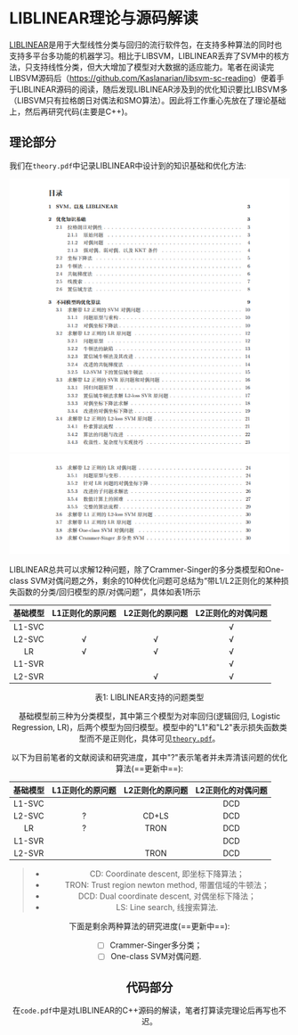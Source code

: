# LIBLINEAR理论与源码解读

[LIBLINEAR](https://www.csie.ntu.edu.tw/~cjlin/liblinear/)是用于大型线性分类与回归的流行软件包，在支持多种算法的同时也支持多平台多功能的机器学习。相比于LIBSVM，LIBLINEAR丢弃了SVM中的核方法，只支持线性分类，但大大增加了模型对大数据的适应能力。笔者在阅读完LIBSVM源码后（<https://github.com/Kaslanarian/libsvm-sc-reading>）便着手于LIBLINEAR源码的阅读，随后发现LIBLINEAR涉及到的优化知识要比LIBSVM多（LIBSVM只有拉格朗日对偶法和SMO算法）。因此将工作重心先放在了理论基础上，然后再研究代码(主要是C++)。

## 理论部分

我们在`theory.pdf`中记录LIBLINEAR中设计到的知识基础和优化方法:

<img src="src/1.png" alt="1" style="zoom: 80%;" />

<img src="src/2.png" alt="1" style="zoom: 80%;" />

LIBLINEAR总共可以求解12种问题，除了Crammer-Singer的多分类模型和One-class SVM对偶问题之外，剩余的10种优化问题可总结为“带L1/L2正则化的某种损失函数的分类/回归模型的原/对偶问题”，具体如表1所示

| 基础模型 | L1正则化的原问题 | L2正则化的原问题 | L2正则化的对偶问题 |
| :------: | :--------------: | :--------------: | :----------------: |
|  L1-SVC  |                  |                  |         √          |
|  L2-SVC  |        √         |        √         |         √          |
|    LR    |        √         |        √         |         √          |
|  L1-SVR  |                  |                  |         √          |
|  L2-SVR  |                  |        √         |         √          |

<center>表1: LIBLINEAR支持的问题类型

基础模型前三种为分类模型，其中第三个模型为对率回归(逻辑回归, Logistic Regression, LR)，后两个模型为回归模型。模型中的"L1"和"L2"表示损失函数类型而不是正则化，具体可见[`theory.pdf`](./theory.pdf)。

以下为目前笔者的文献阅读和研究进度，其中"?"表示笔者并未弄清该问题的优化算法(==更新中==):

| 基础模型 | L1正则化的原问题 | L2正则化的原问题 | L2正则化的对偶问题 |
| :------: | :--------------: | :--------------: | :----------------: |
|  L1-SVC  |                  |                  |        DCD         |
|  L2-SVC  |        ?         |      CD+LS       |        DCD         |
|    LR    |        ?         |       TRON       |        DCD         |
|  L1-SVR  |                  |                  |        DCD         |
|  L2-SVR  |                  |       TRON       |        DCD         |

> - CD: Coordinate descent, 即坐标下降算法；
> - TRON: Trust region newton method, 带置信域的牛顿法；
> - DCD: Dual coordinate descent, 对偶坐标下降法；
> - LS: Line search, 线搜索算法.

下面是剩余两种算法的研究进度(==更新中==):

- [ ] Crammer-Singer多分类；
- [ ] One-class SVM对偶问题.

## 代码部分

在`code.pdf`中是对LIBLINEAR的C++源码的解读，笔者打算读完理论后再写也不迟。
